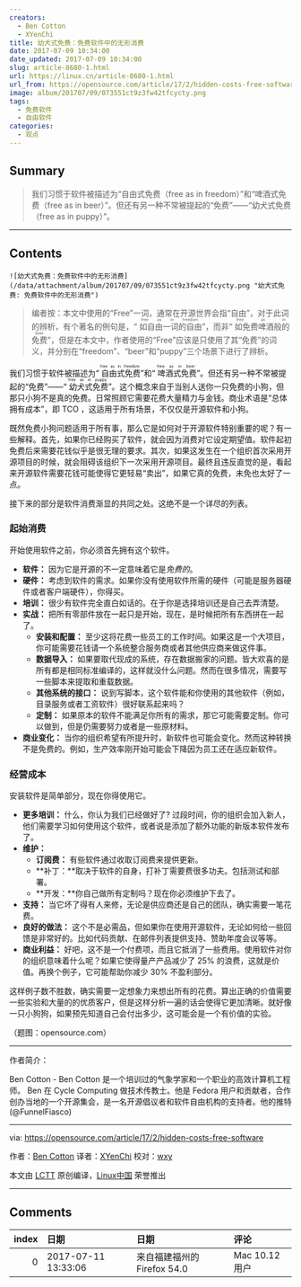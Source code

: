 ```yaml
---
creators:
  - Ben Cotton
  - XYenChi
title: 幼犬式免费：免费软件中的无形消费
date: 2017-07-09 10:34:00
date_updated: 2017-07-09 10:34:00
slug: article-8680-1.html
url: https://linux.cn/article-8680-1.html
url_from: https://opensource.com/article/17/2/hidden-costs-free-software
image: album/201707/09/073551ct9z3fw42tfcycty.png
tags:
  - 免费软件
  - 自由软件
categories:
  - 观点
---
```


## Summary

> 我们习惯于软件被描述为“自由式免费（free as in freedom）”和“啤酒式免费（free as in beer）”。但还有另一种不常被提起的“免费”——“幼犬式免费（free as in puppy）”。

***

<!-- more -->

## Contents

`![幼犬式免费：免费软件中的无形消费](/data/attachment/album/201707/09/073551ct9z3fw42tfcycty.png "幼犬式免费: 免费软件中的无形消费")`

> 
> 编者按：本文中使用的“Free”一词，通常在开源世界会指“自由”，对于此词的辨析，有个著名的例句是，“<ruby> 如自由一词的自由 <rp>  （ </rp> <rt>  free as in freedom </rt> <rp>  ） </rp></ruby>”，而非“<ruby> 如免费啤酒般的免费 <rp>  （ </rp> <rt>  free as in beer </rt> <rp>  ） </rp></ruby>”，但是在本文中，作者使用的“Free”应该是只使用了其“免费”的词义，并分别在“freedom”、“beer”和“puppy”三个场景下进行了辨析。
> 
> 
> 

我们习惯于软件被描述为“<ruby> 自由式免费 <rt>  free as in freedom </rt></ruby>”和“<ruby> 啤酒式免费 <rt>  free as in beer </rt></ruby>”。但还有另一种不常被提起的“免费”——“<ruby> 幼犬式免费 <rt>  free as in puppy </rt></ruby>”。这个概念来自于当别人送你一只免费的小狗，但那只小狗不是真的免费。日常照顾它需要花费大量精力与金钱。商业术语是“总体拥有成本”，即 TCO ，这适用于所有场景，不仅仅是开源软件和小狗。

既然免费小狗问题适用于所有事，那么它是如何对于开源软件特别重要的呢？有一些解释。首先，如果你已经购买了软件，就会因为消费对它设定期望值。软件起初免费后来需要花钱似乎是很无理的要求。其次，如果这发生在一个组织首次采用开源项目的时候，就会阻碍该组织下一次采用开源项目。最终且违反直觉的是，看起来开源软件需要花钱可能使得它更轻易“卖出”，如果它真的免费，未免也太好了一点。

接下来的部分是软件消费渐显的共同之处。这绝不是一个详尽的列表。

### 起始消费

开始使用软件之前，你必须首先拥有这个软件。

* **软件：** 因为它是开源的不一定意味着它是*免费的*。
* **硬件：** 考虑到软件的需求。如果你没有使用软件所需的硬件（可能是服务器硬件或者客户端硬件），你得买。
* **培训：** 很少有软件完全直白如话的。在于你是选择培训还是自己去弄清楚。
* **实战：** 把所有零部件放在一起只是开始，现在，是时候把所有东西拼在一起了。
	+ **安装和配置：** 至少这将花费一些员工的工作时间。如果这是一个大项目，你可能需要花钱请一个系统整合服务商或者其他供应商来做这件事。
	+ **数据导入：** 如果要取代现成的系统，存在数据搬家的问题。皆大欢喜的是所有都是相同标准编译的，这样就没什么问题。然而在很多情况，需要写一些脚本来提取和重载数据。
	+ **其他系统的接口：** 说到写脚本，这个软件能和你使用的其他软件（例如，目录服务或者工资软件）很好联系起来吗？
	+ **定制：** 如果原本的软件不能满足你所有的需求，那它可能需要定制。你可以做到，但是仍需要努力或者是一些原材料。
* **商业变化：** 当你的组织希望有所提升时，新软件也可能会变化。然而这种转换不是免费的。例如，生产效率刚开始可能会下降因为员工还在适应新软件。

### 经营成本

安装软件是简单部分，现在你得使用它。

* **更多培训：** 什么，你认为我们已经做好了? 过段时间，你的组织会加入新人，他们需要学习如何使用这个软件，或者说是添加了额外功能的新版本软件发布了。
* **维护：**
	+ **订阅费：** 有些软件通过收取订阅费来提供更新。
	+ **补丁：**取决于软件的自身，打补丁需要费很多功夫。包括测试和部署。
	+ **开发：**你自己做所有定制吗？现在你必须维护下去了。
* **支持：** 当它坏了得有人来修，无论是供应商还是自己的团队，确实需要一笔花费。
* **良好的做法：** 这个不是必需品，但如果你在使用开源软件，无论如何给一些回馈是非常好的。比如代码贡献、在邮件列表提供支持、赞助年度会议等等。
* **商业利益：** 好吧，这不是一个付费项，而且它抵消了一些费用。使用软件对你的组织意味着什么呢？如果它使得量产产品减少了 25% 的浪费，这就是价值。再换个例子，它可能帮助你减少 30% 不盈利部分。

这样例子数不胜数，确实需要一定想象力来想出所有的花费。算出正确的价值需要一些实验和大量的的优质客户，但是这样分析一遍的话会使得它更加清晰。就好像一只小狗狗，如果预先知道自己会付出多少，这可能会是一个有价值的实验。

（题图：opensource.com）

---

作者简介：

Ben Cotton - Ben Cotton 是一个培训过的气象学家和一个职业的高效计算机工程师。 Ben 在 Cycle Computing 做技术传教士。他是 Fedora 用户和贡献者，合作创办当地的一个开源集会，是一名开源倡议者和软件自由机构的支持者。他的推特 (@FunnelFiasco)

---

via: <https://opensource.com/article/17/2/hidden-costs-free-software>

作者：[Ben Cotton](https://opensource.com/users/bcotton) 译者：[XYenChi](https://github.com/XYenChi) 校对：[wxy](https://github.com/wxy)

本文由 [LCTT](https://github.com/LCTT/TranslateProject) 原创编译，[Linux中国](https://linux.cn/) 荣誉推出

***

## Comments

|   index | 日期                | 日期                                       | 评论                                                     |
|--------:|:--------------------|:-------------------------------------------|:---------------------------------------------------------|
|       0 | 2017-07-11 13:33:06 | 来自福建福州的 Firefox 54.0|Mac 10.12 用户 | 你买商业软件一样要买硬件买人家售后服务啊。没有什么差别。 |
